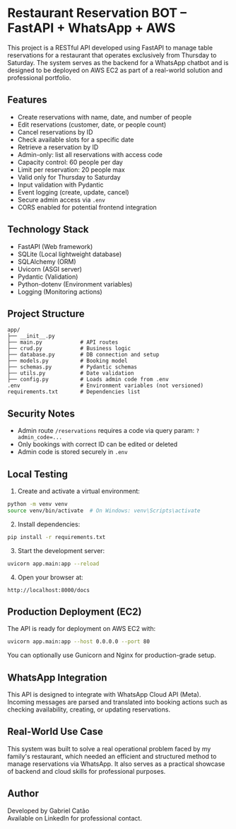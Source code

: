 
# Restaurant Reservation BOT – FastAPI + WhatsApp + AWS

This project is a RESTful API developed using FastAPI to manage table reservations for a restaurant that operates exclusively from Thursday to Saturday. The system serves as the backend for a WhatsApp chatbot and is designed to be deployed on AWS EC2 as part of a real-world solution and professional portfolio.

## Features

- Create reservations with name, date, and number of people
- Edit reservations (customer, date, or people count)
- Cancel reservations by ID
- Check available slots for a specific date
- Retrieve a reservation by ID
- Admin-only: list all reservations with access code
- Capacity control: 60 people per day
- Limit per reservation: 20 people max
- Valid only for Thursday to Saturday
- Input validation with Pydantic
- Event logging (create, update, cancel)
- Secure admin access via `.env`
- CORS enabled for potential frontend integration

## Technology Stack

- FastAPI (Web framework)
- SQLite (Local lightweight database)
- SQLAlchemy (ORM)
- Uvicorn (ASGI server)
- Pydantic (Validation)
- Python-dotenv (Environment variables)
- Logging (Monitoring actions)

## Project Structure

```
app/
├── __init__.py
├── main.py            # API routes
├── crud.py            # Business logic
├── database.py        # DB connection and setup
├── models.py          # Booking model
├── schemas.py         # Pydantic schemas
├── utils.py           # Date validation
├── config.py          # Loads admin code from .env
.env                   # Environment variables (not versioned)
requirements.txt       # Dependencies list
```

## Security Notes

- Admin route `/reservations` requires a code via query param: `?admin_code=...`
- Only bookings with correct ID can be edited or deleted
- Admin code is stored securely in `.env`

## Local Testing

1. Create and activate a virtual environment:

```bash
python -m venv venv
source venv/bin/activate  # On Windows: venv\Scripts\activate
```

2. Install dependencies:

```bash
pip install -r requirements.txt
```

3. Start the development server:

```bash
uvicorn app.main:app --reload
```

4. Open your browser at:

```
http://localhost:8000/docs
```

## Production Deployment (EC2)

The API is ready for deployment on AWS EC2 with:

```bash
uvicorn app.main:app --host 0.0.0.0 --port 80
```

You can optionally use Gunicorn and Nginx for production-grade setup.

## WhatsApp Integration

This API is designed to integrate with WhatsApp Cloud API (Meta).  
Incoming messages are parsed and translated into booking actions such as checking availability, creating, or updating reservations.

## Real-World Use Case

This system was built to solve a real operational problem faced by my family's restaurant, which needed an efficient and structured method to manage reservations via WhatsApp. It also serves as a practical showcase of backend and cloud skills for professional purposes.

## Author

Developed by Gabriel Catão  
Available on LinkedIn for professional contact.
